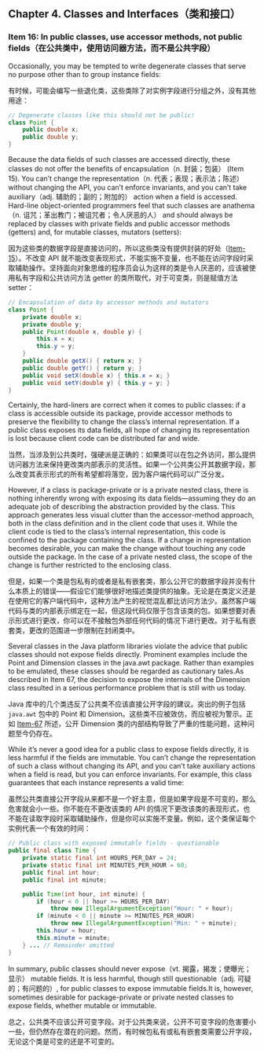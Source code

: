 ## Chapter 4. Classes and Interfaces（类和接口）

### Item 16: In public classes, use accessor methods, not public fields（在公共类中，使用访问器方法，而不是公共字段）

Occasionally, you may be tempted to write degenerate classes that serve no purpose other than to group instance fields:

有时候，可能会编写一些退化类，这些类除了对实例字段进行分组之外，没有其他用途：

```java
// Degenerate classes like this should not be public!
class Point {
    public double x;
    public double y;
}
```

Because the data fields of such classes are accessed directly, these classes do not offer the benefits of encapsulation（n. 封装；包装） (Item 15). You can’t change the representation（n. 代表；表现；表示法；陈述） without changing the API, you can’t enforce invariants, and you can’t take auxiliary（adj. 辅助的；副的；附加的） action when a field is accessed. Hard-line object-oriented programmers feel that such classes are anathema（n. 诅咒；革出教门；被诅咒者；令人厌恶的人） and should always be replaced by classes with private fields and public accessor methods (getters) and, for mutable classes, mutators (setters):

因为这些类的数据字段是直接访问的，所以这些类没有提供封装的好处（[Item-15](https://github.com/clxering/Effective-Java-3rd-edition-Chinese-English-bilingual/blob/master/Chapter-4/Chapter-4-Item-15-Minimize-the-accessibility-of-classes-and-members.md)）。不改变 API 就不能改变表现形式，不能实施不变量，也不能在访问字段时采取辅助操作。坚持面向对象思维的程序员会认为这样的类是令人厌恶的，应该被使用私有字段和公共访问方法 getter 的类所取代，对于可变类，则是赋值方法 setter：

```java
// Encapsulation of data by accessor methods and mutators
class Point {
    private double x;
    private double y;
    public Point(double x, double y) {
        this.x = x;
        this.y = y;
    }
    public double getX() { return x; }
    public double getY() { return y; }
    public void setX(double x) { this.x = x; }
    public void setY(double y) { this.y = y; }
}
```

Certainly, the hard-liners are correct when it comes to public classes: if a class is accessible outside its package, provide accessor methods to preserve the flexibility to change the class’s internal representation. If a public class exposes its data fields, all hope of changing its representation is lost because client code can be distributed far and wide.

当然，当涉及到公共类时，强硬派是正确的：如果类可以在包之外访问，那么提供访问器方法来保持更改类内部表示的灵活性。如果一个公共类公开其数据字段，那么改变其表示形式的所有希望都将落空，因为客户端代码可以广泛分发。

However, if a class is package-private or is a private nested class, there is nothing inherently wrong with exposing its data fields—assuming they do an adequate job of describing the abstraction provided by the class. This approach generates less visual clutter than the accessor-method approach, both in the class definition and in the client code that uses it. While the client code is tied to the class’s internal representation, this code is confined to the package containing the class. If a change in representation becomes desirable, you can make the change without touching any code outside the package. In the case of a private nested class, the scope of the change is further restricted to the enclosing class.

但是，如果一个类是包私有的或者是私有嵌套类，那么公开它的数据字段并没有什么本质上的错误——假设它们能够很好地描述类提供的抽象。无论是在类定义还是在使用它的客户端代码中，这种方法产生的视觉混乱都比访问方法少。虽然客户端代码与类的内部表示绑定在一起，但这段代码仅限于包含该类的包。如果想要对表示形式进行更改，你可以在不接触包外部任何代码的情况下进行更改。对于私有嵌套类，更改的范围进一步限制在封闭类中。

Several classes in the Java platform libraries violate the advice that public classes should not expose fields directly. Prominent examples include the Point and Dimension classes in the java.awt package. Rather than examples to be emulated, these classes should be regarded as cautionary tales.As described in Item 67, the decision to expose the internals of the Dimension class resulted in a serious performance problem that is still with us today.

Java 库中的几个类违反了公共类不应该直接公开字段的建议。突出的例子包括 `java.awt` 包中的 Point 和 Dimension。这些类不应被效仿，而应被视为警示。正如 [Item-67](https://github.com/clxering/Effective-Java-3rd-edition-Chinese-English-bilingual/blob/master/Chapter-9/Chapter-9-Item-67-Optimize-judiciously.md) 所述，公开 Dimension 类的内部结构导致了严重的性能问题，这种问题至今仍存在。

While it’s never a good idea for a public class to expose fields directly, it is less harmful if the fields are immutable. You can’t change the representation of such a class without changing its API, and you can’t take auxiliary actions when a field is read, but you can enforce invariants. For example, this class guarantees that each instance represents a valid time:

虽然公共类直接公开字段从来都不是一个好主意，但是如果字段是不可变的，那么危害就会小一些。你不能在不更改该类的 API 的情况下更改该类的表现形式，也不能在读取字段时采取辅助操作，但是你可以实施不变量。例如，这个类保证每个实例代表一个有效的时间：

```java
// Public class with exposed immutable fields - questionable
public final class Time {
    private static final int HOURS_PER_DAY = 24;
    private static final int MINUTES_PER_HOUR = 60;
    public final int hour;
    public final int minute;

    public Time(int hour, int minute) {
        if (hour < 0 || hour >= HOURS_PER_DAY)
            throw new IllegalArgumentException("Hour: " + hour);
        if (minute < 0 || minute >= MINUTES_PER_HOUR)
            throw new IllegalArgumentException("Min: " + minute);
        this.hour = hour;
        this.minute = minute;
    } ... // Remainder omitted
}
```

In summary, public classes should never expose（vt. 揭露，揭发；使曝光；显示） mutable fields. It is less harmful, though still questionable（adj. 可疑的；有问题的）, for public classes to expose immutable fields.It is, however, sometimes desirable for package-private or private nested classes to expose fields, whether mutable or immutable.

总之，公共类不应该公开可变字段。对于公共类来说，公开不可变字段的危害要小一些，但仍然存在潜在的问题。然而，有时候包私有或私有嵌套类需要公开字段，无论这个类是可变的还是不可变的。
